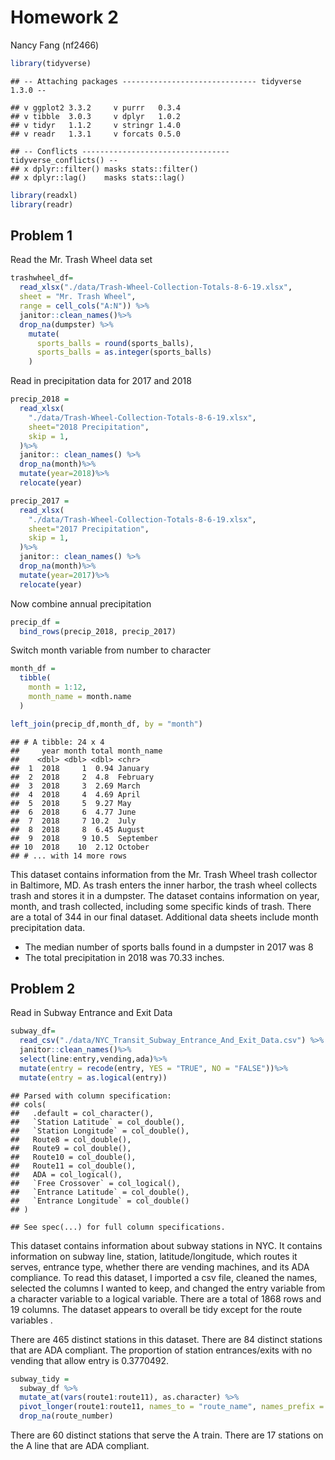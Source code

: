 Homework 2
================
Nancy Fang (nf2466)

``` r
library(tidyverse)
```

    ## -- Attaching packages ------------------------------ tidyverse 1.3.0 --

    ## v ggplot2 3.3.2     v purrr   0.3.4
    ## v tibble  3.0.3     v dplyr   1.0.2
    ## v tidyr   1.1.2     v stringr 1.4.0
    ## v readr   1.3.1     v forcats 0.5.0

    ## -- Conflicts --------------------------------- tidyverse_conflicts() --
    ## x dplyr::filter() masks stats::filter()
    ## x dplyr::lag()    masks stats::lag()

``` r
library(readxl)
library(readr)
```

## Problem 1

Read the Mr. Trash Wheel data set

``` r
trashwheel_df=
  read_xlsx("./data/Trash-Wheel-Collection-Totals-8-6-19.xlsx", 
  sheet = "Mr. Trash Wheel",
  range = cell_cols("A:N")) %>%
  janitor::clean_names()%>%
  drop_na(dumpster) %>%
    mutate(
      sports_balls = round(sports_balls),
      sports_balls = as.integer(sports_balls)
    )
```

Read in precipitation data for 2017 and 2018

``` r
precip_2018 = 
  read_xlsx(
    "./data/Trash-Wheel-Collection-Totals-8-6-19.xlsx",
    sheet="2018 Precipitation",
    skip = 1,
  )%>%
  janitor:: clean_names() %>%
  drop_na(month)%>%
  mutate(year=2018)%>%
  relocate(year)

precip_2017 = 
  read_xlsx(
    "./data/Trash-Wheel-Collection-Totals-8-6-19.xlsx",
    sheet="2017 Precipitation",
    skip = 1,
  )%>%
  janitor:: clean_names() %>%
  drop_na(month)%>%
  mutate(year=2017)%>%
  relocate(year)
```

Now combine annual precipitation

``` r
precip_df = 
  bind_rows(precip_2018, precip_2017)
```

Switch month variable from number to character

``` r
month_df = 
  tibble(
    month = 1:12,
    month_name = month.name
  )

left_join(precip_df,month_df, by = "month")
```

    ## # A tibble: 24 x 4
    ##     year month total month_name
    ##    <dbl> <dbl> <dbl> <chr>     
    ##  1  2018     1  0.94 January   
    ##  2  2018     2  4.8  February  
    ##  3  2018     3  2.69 March     
    ##  4  2018     4  4.69 April     
    ##  5  2018     5  9.27 May       
    ##  6  2018     6  4.77 June      
    ##  7  2018     7 10.2  July      
    ##  8  2018     8  6.45 August    
    ##  9  2018     9 10.5  September 
    ## 10  2018    10  2.12 October   
    ## # ... with 14 more rows

This dataset contains information from the Mr. Trash Wheel trash
collector in Baltimore, MD. As trash enters the inner harbor, the trash
wheel collects trash and stores it in a dumpster. The dataset contains
information on year, month, and trash collected, including some specific
kinds of trash. There are a total of 344 in our final dataset.
Additional data sheets include month precipitation data.

  - The median number of sports balls found in a dumpster in 2017 was 8
  - The total precipitation in 2018 was 70.33 inches.

## Problem 2

Read in Subway Entrance and Exit Data

``` r
subway_df=
  read_csv("./data/NYC_Transit_Subway_Entrance_And_Exit_Data.csv") %>%
  janitor::clean_names()%>%
  select(line:entry,vending,ada)%>%
  mutate(entry = recode(entry, YES = "TRUE", NO = "FALSE"))%>%
  mutate(entry = as.logical(entry))
```

    ## Parsed with column specification:
    ## cols(
    ##   .default = col_character(),
    ##   `Station Latitude` = col_double(),
    ##   `Station Longitude` = col_double(),
    ##   Route8 = col_double(),
    ##   Route9 = col_double(),
    ##   Route10 = col_double(),
    ##   Route11 = col_double(),
    ##   ADA = col_logical(),
    ##   `Free Crossover` = col_logical(),
    ##   `Entrance Latitude` = col_double(),
    ##   `Entrance Longitude` = col_double()
    ## )

    ## See spec(...) for full column specifications.

This dataset contains information about subway stations in NYC. It
contains information on subway line, station, latitude/longitude, which
routes it serves, entrance type, whether there are vending machines, and
its ADA compliance. To read this dataset, I imported a csv file, cleaned
the names, selected the columns I wanted to keep, and changed the entry
variable from a character variable to a logical variable. There are a
total of 1868 rows and 19 columns. The dataset appears to overall be
tidy except for the route variables .

There are 465 distinct stations in this dataset. There are 84 distinct
stations that are ADA compliant. The proportion of station
entrances/exits with no vending that allow entry is 0.3770492.

``` r
subway_tidy =
  subway_df %>%
  mutate_at(vars(route1:route11), as.character) %>%
  pivot_longer(route1:route11, names_to = "route_name", names_prefix = "route", values_to = "route_number") %>%
  drop_na(route_number)
```

There are 60 distinct stations that serve the A train. There are 17
stations on the A line that are ADA compliant.
